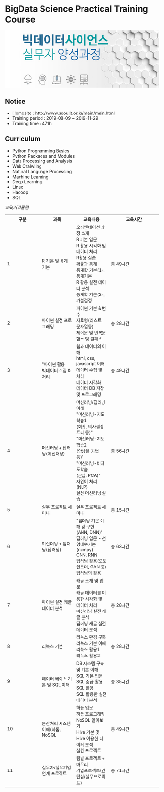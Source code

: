 # BigData Science Practical Training Course
<img src="./images/img_main_front.png">

## Notice
- Homesite : http://www.seoulit.or.kr/main/main.html
- Training period : 2019-08-09 ~ 2019-11-29
- Training time : 471h

## Curriculum
- Python Programming Basics
- Python Packages and Modules
- Data Processing and Analysis
- Web Cralwling
- Natural Language Processing
- Machine Learning
- Deep Learning
- Linux
- Hadoop
- SQL


<span class="edu_h3">교육<i>커리큘럼</i></span>
<table width="100%" border="0" cellspacing="0" cellpadding="0" class="info_d_tb02">
    <tr>
        <th width="100" >구분</th>
        <th>과목</th>
        <th width="100">교육내용</th>
		<th width="150">교육시간</th>
    </tr>
		<tr>
      <td class="txt_center bg_gray" >1&nbsp;</td>
      <td class="txt_center">R 기본 및 통계 기본</td>
      <td>오리엔테이션 과정 소개
<br>R 기본 입문
<br>R 활용 시각화 및 데이터 처리
<br>R활용 실습
<br>확률과 통계
<br>통계학 기본(1)_통계기본
<br>R 활용 실전 데이터 분석
<br>통계학 기본(2)_가설검정</td>
	  <td>
	  총 49시간
	  </td>
    </tr>
		<tr>
      <td class="txt_center bg_gray" >2&nbsp;</td>
      <td class="txt_center">파이썬 실전 프로그래밍</td>
      <td>파이썬 기본 & 변수
<br>자료형(리스트, 문자열등)
<br>제어문 및 반복문
<br>함수 및 클래스</td>
	  <td>
	  총 28시간
	  </td>
    </tr>
		<tr>
      <td class="txt_center bg_gray" >3&nbsp;</td>
      <td class="txt_center">"파이썬 활용
<br>빅데이터 수집 & 처리</td>
      <td>웹과 데이터의 이해
<br>html, css, javascript 이해 
<br>데이터 수집 및 처리
<br>데이터 시각화
<br>데이터 DB 저장 및 프로그래밍</td>
	  <td>
	  총 49시간
	  </td>
    </tr>
		<tr>
      <td class="txt_center bg_gray" >4&nbsp;</td>
      <td class="txt_center">머신러닝 + 딥러닝(머신러닝)</td>
      <td>머신러닝/딥러닝 이해
<br>"머신러닝-지도학습1
<br>(회귀, 의사결정트리 등)"
<br>"머신러닝-지도학습2
<br>(앙상블 기법 등)"
<br>"머신러닝-비지도학습
<br>(군집, PCA)"
<br>자연어 처리(NLP)
<br>실전 머신러닝 실습</td>
	  <td>
	  총 56시간
	  </td>
    </tr>
		<tr>
      <td class="txt_center bg_gray" >5&nbsp;</td>
      <td class="txt_center">실무 프로젝트 세미나</td>
      <td>실무 프로젝트 세미나</td>
	  <td>
	  총 15시간
	  </td>
    </tr>
		<tr>
      <td class="txt_center bg_gray" >6&nbsp;</td>
      <td class="txt_center">머신러닝 + 딥러닝(딥러닝)</td>
      <td>"딥러닝 기본 이해 및 구현
<br>(ANN, DNN)"
<br>딥러닝 입문 - 선형대수기본(numpy)
<br>CNN, RNN
<br>딥러닝 활용(오토인코더, GAN 등)
<br>딥러닝의 활용</td>
	  <td>
	  총 63시간
	  </td>
    </tr>
		<tr>
      <td class="txt_center bg_gray" >7&nbsp;</td>
      <td class="txt_center">파이썬 실전 캐글 데이터 분석</td>
      <td>캐글 소개 및 입문
<br>캐글 데이터를 이용한 시각화 및 데이터 처리
<br>머신러닝 실전 캐글 분석
<br>딥러닝 캐글 실전 데이터 분석</td>
	  <td>
	  총 28시간
	  </td>
    </tr>
		<tr>
      <td class="txt_center bg_gray" >8&nbsp;</td>
      <td class="txt_center">리눅스 기본</td>
      <td>리눅스 환경 구축
<br>리눅스 기본 이해
<br>리눅스 활용1
<br>리눅스 활용2</td>
	  <td>
	  총 28시간
	  </td>
    </tr>
		<tr>
      <td class="txt_center bg_gray" >9&nbsp;</td>
      <td class="txt_center">데이터 베이스 기본 및 SQL 이해</td>
      <td>DB 시스템 구축 및 기본 이해
<br>SQL 기본 입문
<br>SQL 중급 활용
<br>SQL 활용
<br>SQL 활용한 실전 데이터 분석</td>
	  <td>
	  총 35시간
	  </td>
    </tr>
		<tr>
      <td class="txt_center bg_gray" >10&nbsp;</td>
      <td class="txt_center">분산처리 시스템 이해(하둡, NoSQL</td>
      <td>하둡 입문
<br>하둡 프로그래밍
<br>NoSQL 알아보기
<br>Hive 기본 및 Hive 이용한 데이터 분석
<br>실전 프로젝트</td>
	  <td>
	  총 49시간
	  </td>
    </tr>
		<tr>
      <td class="txt_center bg_gray" >11&nbsp;</td>
      <td class="txt_center">실무자/실무기업 연계 프로젝트</td>
      <td>팀별 프로젝트 + 마무리
<br>기업프로젝트(인턴십/실무프로젝트)</td>
	  <td>
	  총 71시간
	  </td>
    </tr>
	</table>
              
             
